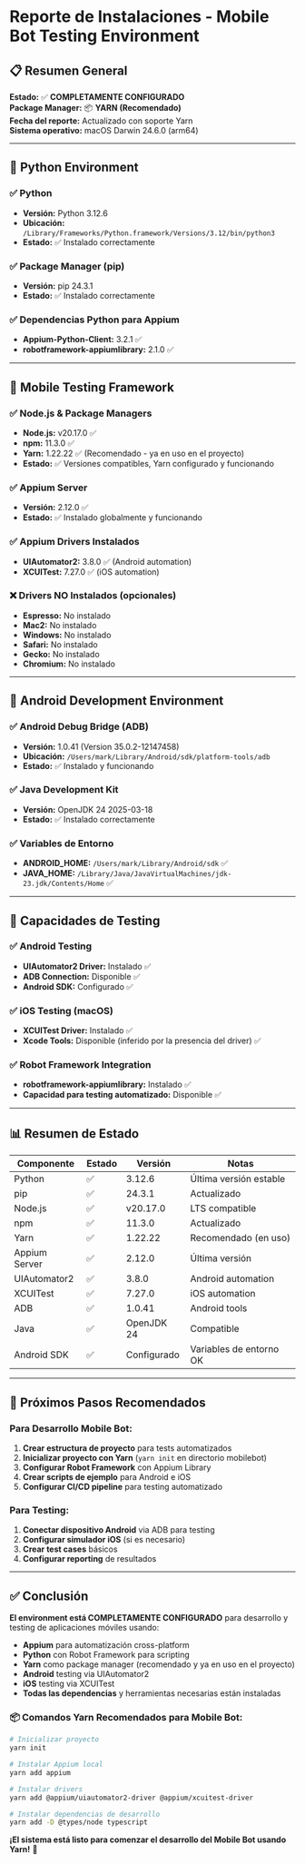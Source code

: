 # Reporte de Instalaciones - Mobile Bot Testing Environment

## 📋 Resumen General
**Estado:** ✅ **COMPLETAMENTE CONFIGURADO**  
**Package Manager:** 📦 **YARN (Recomendado)**  
**Fecha del reporte:** Actualizado con soporte Yarn  
**Sistema operativo:** macOS Darwin 24.6.0 (arm64)

---

## 🐍 Python Environment

### ✅ Python
- **Versión:** Python 3.12.6
- **Ubicación:** `/Library/Frameworks/Python.framework/Versions/3.12/bin/python3`
- **Estado:** ✅ Instalado correctamente

### ✅ Package Manager (pip)
- **Versión:** pip 24.3.1
- **Estado:** ✅ Instalado correctamente

### ✅ Dependencias Python para Appium
- **Appium-Python-Client:** 3.2.1 ✅
- **robotframework-appiumlibrary:** 2.1.0 ✅

---

## 📱 Mobile Testing Framework

### ✅ Node.js & Package Managers
- **Node.js:** v20.17.0 ✅
- **npm:** 11.3.0 ✅
- **Yarn:** 1.22.22 ✅ (Recomendado - ya en uso en el proyecto)
- **Estado:** ✅ Versiones compatibles, Yarn configurado y funcionando

### ✅ Appium Server
- **Versión:** 2.12.0 ✅
- **Estado:** ✅ Instalado globalmente y funcionando

### ✅ Appium Drivers Instalados
- **UIAutomator2:** 3.8.0 ✅ (Android automation)
- **XCUITest:** 7.27.0 ✅ (iOS automation)

### ❌ Drivers NO Instalados (opcionales)
- **Espresso:** No instalado
- **Mac2:** No instalado
- **Windows:** No instalado
- **Safari:** No instalado
- **Gecko:** No instalado
- **Chromium:** No instalado

---

## 🤖 Android Development Environment

### ✅ Android Debug Bridge (ADB)
- **Versión:** 1.0.41 (Version 35.0.2-12147458)
- **Ubicación:** `/Users/mark/Library/Android/sdk/platform-tools/adb`
- **Estado:** ✅ Instalado y funcionando

### ✅ Java Development Kit
- **Versión:** OpenJDK 24 2025-03-18
- **Estado:** ✅ Instalado correctamente

### ✅ Variables de Entorno
- **ANDROID_HOME:** `/Users/mark/Library/Android/sdk` ✅
- **JAVA_HOME:** `/Library/Java/JavaVirtualMachines/jdk-23.jdk/Contents/Home` ✅

---

## 🎯 Capacidades de Testing

### ✅ Android Testing
- **UIAutomator2 Driver:** Instalado ✅
- **ADB Connection:** Disponible ✅
- **Android SDK:** Configurado ✅

### ✅ iOS Testing (macOS)
- **XCUITest Driver:** Instalado ✅
- **Xcode Tools:** Disponible (inferido por la presencia del driver) ✅

### ✅ Robot Framework Integration
- **robotframework-appiumlibrary:** Instalado ✅
- **Capacidad para testing automatizado:** Disponible ✅

---

## 📊 Resumen de Estado

| Componente | Estado | Versión | Notas |
|------------|--------|---------|-------|
| Python | ✅ | 3.12.6 | Última versión estable |
| pip | ✅ | 24.3.1 | Actualizado |
| Node.js | ✅ | v20.17.0 | LTS compatible |
| npm | ✅ | 11.3.0 | Actualizado |
| Yarn | ✅ | 1.22.22 | Recomendado (en uso) |
| Appium Server | ✅ | 2.12.0 | Última versión |
| UIAutomator2 | ✅ | 3.8.0 | Android automation |
| XCUITest | ✅ | 7.27.0 | iOS automation |
| ADB | ✅ | 1.0.41 | Android tools |
| Java | ✅ | OpenJDK 24 | Compatible |
| Android SDK | ✅ | Configurado | Variables de entorno OK |

---

## 🚀 Próximos Pasos Recomendados

### Para Desarrollo Mobile Bot:
1. **Crear estructura de proyecto** para tests automatizados
2. **Inicializar proyecto con Yarn** (`yarn init` en directorio mobilebot)
3. **Configurar Robot Framework** con Appium Library
4. **Crear scripts de ejemplo** para Android e iOS
5. **Configurar CI/CD pipeline** para testing automatizado

### Para Testing:
1. **Conectar dispositivo Android** via ADB para testing
2. **Configurar simulador iOS** (si es necesario)
3. **Crear test cases** básicos
4. **Configurar reporting** de resultados

---

## ✅ Conclusión

**El environment está COMPLETAMENTE CONFIGURADO** para desarrollo y testing de aplicaciones móviles usando:
- **Appium** para automatización cross-platform
- **Python** con Robot Framework para scripting
- **Yarn** como package manager (recomendado y ya en uso en el proyecto)
- **Android** testing via UIAutomator2
- **iOS** testing via XCUITest
- **Todas las dependencias** y herramientas necesarias están instaladas

### 📦 **Comandos Yarn Recomendados para Mobile Bot:**
```bash
# Inicializar proyecto
yarn init

# Instalar Appium local
yarn add appium

# Instalar drivers
yarn add @appium/uiautomator2-driver @appium/xcuitest-driver

# Instalar dependencias de desarrollo
yarn add -D @types/node typescript
```

**¡El sistema está listo para comenzar el desarrollo del Mobile Bot usando Yarn!** 🎉
